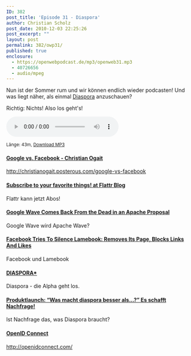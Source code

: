 ```yaml
---
ID: 382
post_title: 'Episode 31 - Diaspora'
author: Christian Scholz
post_date: 2010-12-03 22:25:26
post_excerpt: ""
layout: post
permalink: 382/owp31/
published: true
enclosure:
  - https://openwebpodcast.de/mp3/openweb31.mp3
  - 40726656
  - audio/mpeg
---
```


Nun ist der Sommer rum und wir können endlich wieder podcasten! Und was liegt näher, als einmal [Diaspora](http://joindiaspora.com) anzuschauen?

Richtig: Nichts! Also los geht's!

<audio controls>
  <source src="https://openwebpodcast.de/mp3/openweb31.mp3" type="audio/mpeg">
  Ihr Browser unterstützt diesen Audio-Player nicht.
</audio>

<small>Länge: 43m, <a href="https://openwebpodcast.de/mp3/openweb31.mp3">Download MP3</a></small>


#### [Google vs. Facebook - Christian Ogait](http://christianogait.posterous.com/google-vs-facebook)

http://christianogait.posterous.com/google-vs-facebook

#### [Subscribe to your favorite things! at Flattr Blog](http://blog.flattr.net/2010/11/subscribe-to-your-favorite-things/)

Flattr kann jetzt Abos!

#### [Google Wave Comes Back From the Dead in an Apache Proposal](http://mashable.com/2010/11/25/apache-wave-google/)

Google Wave wird Apache Wave?

#### [Facebook Tries To Silence Lamebook: Removes Its Page, Blocks Links And Likes](http://techcrunch.com/2010/11/22/facebook-blocks-lamebook/)

Facebook und Lamebook

#### [DIASPORA*](http://www.joindiaspora.com/)

Diaspora - die Alpha geht los.

#### [Produktlaunch: “Was macht diaspora besser als…?” Es schafft Nachfrage!](http://netzwertig.com/2010/11/26/produktlaunch-was-macht-diaspora-besser-als-es-schafft-nachfrage/)

Ist Nachfrage das, was Diaspora braucht?

#### [OpenID Connect](http://openidconnect.com/)

http://openidconnect.com/
